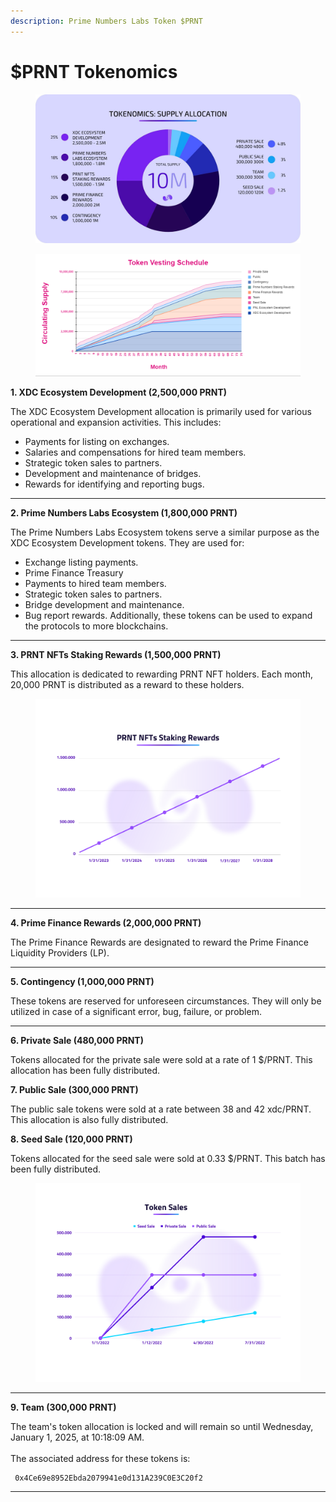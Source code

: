 ```yaml
---
description: Prime Numbers Labs Token $PRNT
---
```


# $PRNT Tokenomics

<figure><img src="../../.gitbook/assets/Allocations - PRNT (1).jpg" alt=""><figcaption></figcaption></figure>

<figure><img src="../../.gitbook/assets/image (4).png" alt=""><figcaption></figcaption></figure>

**1. XDC Ecosystem Development (2,500,000 PRNT)**

The XDC Ecosystem Development allocation is primarily used for various operational and expansion activities. This includes:

* Payments for listing on exchanges.
* Salaries and compensations for hired team members.
* Strategic token sales to partners.
* Development and maintenance of bridges.
* Rewards for identifying and reporting bugs.

***

**2. Prime Numbers Labs Ecosystem (1,800,000 PRNT)**

The Prime Numbers Labs Ecosystem tokens serve a similar purpose as the XDC Ecosystem Development tokens. They are used for:

* Exchange listing payments.
* Prime Finance Treasury
* Payments to hired team members.
* Strategic token sales to partners.
* Bridge development and maintenance.
* Bug report rewards. Additionally, these tokens can be used to expand the protocols to more blockchains.

***

**3. PRNT NFTs Staking Rewards (1,500,000 PRNT)**

This allocation is dedicated to rewarding PRNT NFT holders. Each month, 20,000 PRNT is distributed as a reward to these holders.

<figure><img src="../../.gitbook/assets/3.png" alt=""><figcaption></figcaption></figure>

***

**4. Prime Finance Rewards (2,000,000 PRNT)**

The Prime Finance Rewards are designated to reward the Prime Finance Liquidity Providers (LP).

***

**5. Contingency (1,000,000 PRNT)**

These tokens are reserved for unforeseen circumstances. They will only be utilized in case of a significant error, bug, failure, or problem.

***

**6. Private Sale (480,000 PRNT)**

Tokens allocated for the private sale were sold at a rate of 1 $/PRNT. This allocation has been fully distributed.

**7. Public Sale (300,000 PRNT)**

The public sale tokens were sold at a rate between 38 and 42 xdc/PRNT. This allocation is also fully distributed.

**8. Seed Sale (120,000 PRNT)**

Tokens allocated for the seed sale were sold at 0.33 $/PRNT. This batch has been fully distributed.

<figure><img src="../../.gitbook/assets/5.png" alt=""><figcaption></figcaption></figure>

***

**9. Team (300,000 PRNT)**

The team's token allocation is locked and will remain so until Wednesday, January 1, 2025, at 10:18:09 AM. \
\
The associated address for these tokens is:

```
 0x4Ce69e8952Ebda2079941e0d131A239C0E3C20f2
```

***

